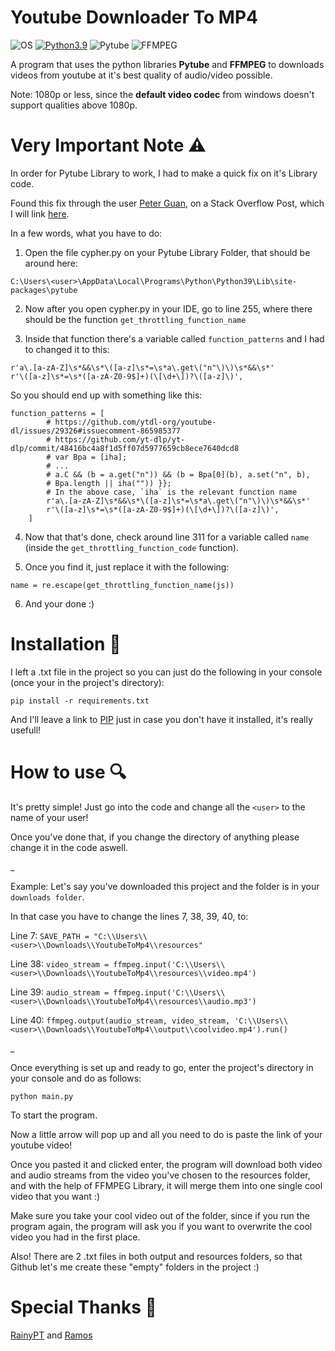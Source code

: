 # Youtube Downloader To MP4

![OS](https://img.shields.io/badge/Windows-%20-9cf) [![Python3.9](https://img.shields.io/badge/Python3.9-%20-important)](https://www.python.org/downloads/release/python-390/) ![Pytube](https://img.shields.io/badge/Pytube%2012.1.0-%20-success) ![FFMPEG](https://img.shields.io/badge/FFMPEG-%20-ff69b4)

A program that uses the python libraries <b>Pytube</b> and <b>FFMPEG</b> to downloads videos from youtube at it's best quality of audio/video possible.

Note: 1080p or less, since the <b>default video codec</b> from windows doesn't support qualities above 1080p.


# Very Important Note ⚠️

In order for Pytube Library to work, I had to make a quick fix on it's Library code.

Found this fix through the user [Peter Guan](https://stackoverflow.com/users/18861399/peter-guan?tab=profile), on a Stack Overflow Post, which I will link [here](https://stackoverflow.com/questions/71907725/pytube-exceptions-regexmatcherror-get-throttling-function-name-could-not-find).

In a few words, what you have to do:

1. Open the file cypher.py on your Pytube Library Folder, that should be around here:
```
C:\Users\<user>\AppData\Local\Programs\Python\Python39\Lib\site-packages\pytube
```
2. Now after you open cypher.py in your IDE, go to line 255, where there should be the function ```get_throttling_function_name```

3. Inside that function there's a variable called ```function_patterns``` and I had to changed it to this:
```
r'a\.[a-zA-Z]\s*&&\s*\([a-z]\s*=\s*a\.get\("n"\)\)\s*&&\s*'
r'\([a-z]\s*=\s*([a-zA-Z0-9$]+)(\[\d+\])?\([a-z]\)',
```

So you should end up with something like this:
```
function_patterns = [
        # https://github.com/ytdl-org/youtube-dl/issues/29326#issuecomment-865985377
        # https://github.com/yt-dlp/yt-dlp/commit/48416bc4a8f1d5ff07d5977659cb8ece7640dcd8
        # var Bpa = [iha];
        # ...
        # a.C && (b = a.get("n")) && (b = Bpa[0](b), a.set("n", b),
        # Bpa.length || iha("")) }};
        # In the above case, `iha` is the relevant function name
        r'a\.[a-zA-Z]\s*&&\s*\([a-z]\s*=\s*a\.get\("n"\)\)\s*&&\s*'
        r'\([a-z]\s*=\s*([a-zA-Z0-9$]+)(\[\d+\])?\([a-z]\)',
    ]
```

4. Now that that's done, check around line 311 for a variable called ```name``` (inside the ```get_throttling_function_code``` function).

5. Once you find it, just replace it with the following:
```
name = re.escape(get_throttling_function_name(js))
```

6. And your done :)


# Installation 💾

I left a .txt file in the project so you can just do the following in your console (once your in the project's directory):
```
pip install -r requirements.txt
```

And I'll leave a link to [PIP](https://pypi.org/project/pip/) just in case you don't have it installed, it's really usefull!


# How to use 🔍

It's pretty simple! Just go into the code and change all the ```<user>``` to the name of your user!

Once you've done that, if you change the directory of anything please change it in the code aswell.

_

Example: Let's say you've downloaded this project and the folder is in your ```downloads folder```.

In that case you have to change the lines 7, 38, 39, 40, to:

Line 7: ```SAVE_PATH = "C:\\Users\\<user>\\Downloads\\YoutubeToMp4\\resources"```

Line 38: ```video_stream = ffmpeg.input('C:\\Users\\<user>\\Downloads\\YoutubeToMp4\\resources\\video.mp4')```

Line 39: ```audio_stream = ffmpeg.input('C:\\Users\\<user>\\Downloads\\YoutubeToMp4\\resources\\audio.mp3')```

Line 40: ```ffmpeg.output(audio_stream, video_stream, 'C:\\Users\\<user>\\Downloads\\YoutubeToMp4\\output\\coolvideo.mp4').run()```

_

Once everything is set up and ready to go, enter the project's directory in your console and do as follows:
```
python main.py
```
To start the program.

Now a little arrow will pop up and all you need to do is paste the link of your youtube video!

Once you pasted it and clicked enter, the program will download both video and audio streams from the video you've chosen to the resources folder, and with the help of FFMPEG Library, it will merge them into one single cool video that you want :)

Make sure you take your cool video out of the folder, since if you run the program again, the program will ask you if you want to overwrite the cool video you had in the first place.

Also! There are 2 .txt files in both output and resources folders, so that Github let's me create these "empty" folders in the project :)

# Special Thanks 💖

[RainyPT](https://github.com/RainyPT) and [Ramos](https://github.com/NoPalm0il)
